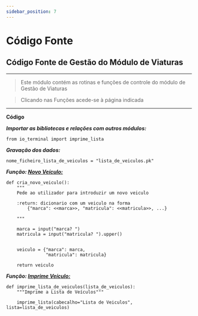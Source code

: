 ```yaml
---
sidebar_position: 7
---
```


# Código Fonte

## Código Fonte de Gestão do Módulo de Viaturas

---
> Este módulo contém as rotinas e funções de controle do módulo de Gestão de Viaturas

> Clicando nas Funções acede-se à página indicada
---

**Código**

***Importar as bibliotecas e relações com outros módulos:***
```
from io_terminal import imprime_lista
```
***Gravação dos dados:***
```
nome_ficheiro_lista_de_veiculos = "lista_de_veiculos.pk"
```
***Função: [Novo Veículo:](/docs/veiculos/veiculo_novo)***
```
def cria_novo_veiculo():
    """
    Pede ao utilizador para introduzir um novo veiculo

    :return: dicionario com um veiculo na forma
        {"marca": <<marca>>, "matricula": <<matricula>>, ...}

    """

    marca = input("marca? ")
    matricula = input("matricula? ").upper()


    veiculo = {"marca": marca,
               "matricula": matricula}

    return veiculo
```

***Função: [Imprime Veículo:](/docs/veiculos/veiculos_imprime)***
```
def imprime_lista_de_veiculos(lista_de_veiculos):
    """Imprime a Lista de Veículos"""

    imprime_lista(cabecalho="Lista de Veiculos", lista=lista_de_veiculos)
```